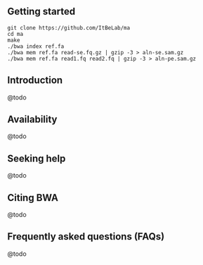 
## Getting started

    git clone https://github.com/ItBeLab/ma
    cd ma
    make
    ./bwa index ref.fa
    ./bwa mem ref.fa read-se.fq.gz | gzip -3 > aln-se.sam.gz
    ./bwa mem ref.fa read1.fq read2.fq | gzip -3 > aln-pe.sam.gz

## Introduction

@todo

## Availability

@todo

## Seeking help

@todo

## Citing BWA

@todo

## Frequently asked questions (FAQs)
@todo
